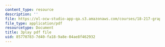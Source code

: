 ```yaml
---
content_type: resource
description: ''
file: https://ol-ocw-studio-app-qa.s3.amazonaws.com/courses/18-217-graph-theory-and-additive-combinatorics-fall-2019/857707837d40fa189a8e04ae8f462932_YAo1sd4kuOQ.pdf
file_type: application/pdf
resourcetype: Document
title: 3play pdf file
uid: 85770783-7d40-fa18-9a8e-04ae8f462932
---
```

